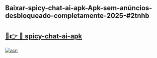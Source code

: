 ## Baixar-spicy-chat-ai-apk-Apk-sem-anúncios-desbloqueado-completamente-2025-#2tnhb

# <h2><a href="https://ainizakaria.my?title=spicy-chat-ai-apk&ref=20M">🔗👉 🔴 spicy-chat-ai-apk</a></h2>

[![acn](https://github.com/user-attachments/assets/0f9c940e-d8b0-45ae-aac7-cd30a18b3e1c)](https://ainizakaria.my?title=spicy-chat-ai-apk&ref=20M)

